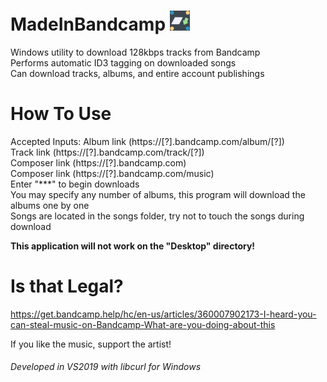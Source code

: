 
# MadeInBandcamp <img src="https://github.com/maximus-lee-678/MadeInBandcamp/blob/main/assets/madeinbandcamp.jpg" width="32"/>
Windows utility to download 128kbps tracks from Bandcamp\
Performs automatic ID3 tagging on downloaded songs\
Can download tracks, albums, and entire account publishings

# How To Use
Accepted Inputs:
Album link (https://[?].bandcamp.com/album/[?])\
Track link (https://[?].bandcamp.com/track/[?])\
Composer link (https://[?].bandcamp.com)\
Composer link (https://[?].bandcamp.com/music)\
Enter "***" to begin downloads\
You may specify any number of albums, this program will download the albums one by one\
Songs are located in the songs folder, try not to touch the songs during download

__This application will not work on the "Desktop" directory!__
  
# Is that Legal?
https://get.bandcamp.help/hc/en-us/articles/360007902173-I-heard-you-can-steal-music-on-Bandcamp-What-are-you-doing-about-this

If you like the music, support the artist!
  
###### Developed in VS2019 with libcurl for Windows
